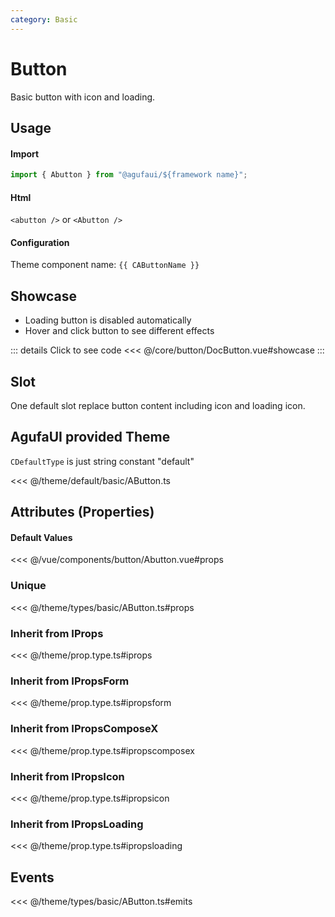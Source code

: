 ```yaml
---
category: Basic
---
```


<script setup>
import { CAButtonName } from '@agufaui/theme'
</script>

# Button

Basic button with icon and loading.

## Usage

#### Import

```ts
import { Abutton } from "@agufaui/${framework name}";
```

#### Html

`<abutton />` or `<Abutton />`

#### Configuration

Theme component name: `{{ CAButtonName }}`

## Showcase

- Loading button is disabled automatically
- Hover and click button to see different effects

<DocButton />

::: details Click to see code
<<< @/core/button/DocButton.vue#showcase
:::

## Slot

One default slot replace button content including icon and loading icon.

## AgufaUI provided Theme

`CDefaultType` is just string constant "default"

<<< @/theme/default/basic/AButton.ts

## Attributes (Properties)

#### Default Values

<<< @/vue/components/button/Abutton.vue#props

### Unique

<<< @/theme/types/basic/AButton.ts#props

### Inherit from IProps

<<< @/theme/prop.type.ts#iprops

### Inherit from IPropsForm

<<< @/theme/prop.type.ts#ipropsform

### Inherit from IPropsComposeX

<<< @/theme/prop.type.ts#ipropscomposex

### Inherit from IPropsIcon

<<< @/theme/prop.type.ts#ipropsicon

### Inherit from IPropsLoading

<<< @/theme/prop.type.ts#ipropsloading

## Events

<<< @/theme/types/basic/AButton.ts#emits
